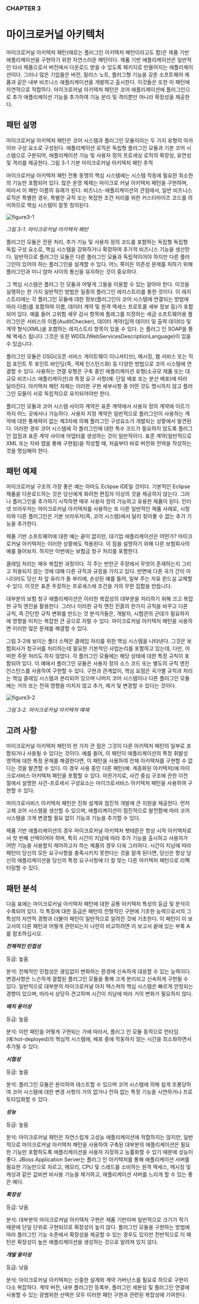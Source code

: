### CHAPTER 3
# 마이크로커널 아키텍처
마이크로커널 아키텍처 패턴(때로는 플러그인 아키텍처 패턴이라고도 함)은 제품 기반 애플리케이션을 구현하기 위한 자연스러운 패턴이다. 제품 기반 애플리케이션은 일반적인 타사 제품으로서 버전에서 다운로드 받을 수 있도록 패키지로 만들어지는 애플리케이션이다. 그러나 많은 기업들은 버전, 릴리스 노트, 플러그형 기능을 갖춘 소프트웨어 제품과 같은 내부 비즈니스 애플리케이션을 개발하고 출시한다. 이것들은 또한 이 패턴에 자연적으로 적합하다. 마이크로커널 아키텍처 패턴은 코어 애플리케이션에 플러그인으로 추가 애플리케이션 기능을 추가하여 기능 분리 및 격리뿐만 아니라 확장성을 제공한다.

## 패턴 설명
마이크로커널 아키텍처 패턴은 코어 시스템과 플러그인 모듈이라는 두 가지 유형의 아카이브 구성 요소로 구성된다. 애플리케이션 로직은 독립형 플러그인 모듈과 기본 코어 시스템으로 구분되어, 애플리케이션 기능 및 사용자 정의 프로세싱 로직의 확장성, 유연성 및 격리를 제공한다. 그림 3-1 기본 마이크로커널 아키텍처 패턴 추적

마이크로커널 아키텍처 패턴 전통 동맹의 핵심 시스템에는 시스템 작동에 필요한 최소한의 기능만 포함되어 있다. 많은 운영 체제는 마이크로 커널 아키텍처 패턴을 구현하며, 따라서 이 패턴 이름의 유래가 된다. 비즈니스-애플리케이션의 관점에서, 일반 비즈니스 로직은 특별한 경우, 특별한 규칙 또는 복잡한 조건 처리를 위한 커스터마이즈 코드를 의미하므로 핵심 시스템이 잘못 정의된다.

![figure3-1](./figures/figure3-1.png)

_그림 3-1. 마이크로커널 아키텍처 패턴_

플러그인 모듈은 전문 처리, 추가 기능 및 사용자 정의 코드를 포함하는 독립형 독립형 독립 구성 요소로, 핵심 시스템을 강화하거나 확장하여 추가적 비즈니스 기능을 생산한다. 일반적으로 플러그인 모듈은 다른 플러그인 모듈과 독립적이어야 하지만 다른 플러그인이 있어야 하는 플러그인을 설계할 수 있다. 어느 쪽이든 의존성 문제를 피하기 위해 플러그인과 미니 엄마 사이의 통신을 유지하는 것이 중요하다.

그 핵심 시스템은 플러그 인 모듈과 어떻게 그들을 이용할 수 있는 알아야 한다. 이것을 실행하는 한 가지 일반적인 방법은 일종의 플러그인 레지스트리를 통한 것이다. 이 레지스트리에는 각 플러그인 모듈에 대한 정보(플러그인이 코어 시스템에 연결되는 방법에 따라 다름)를 포함하여 이름, 데이터 계약 및 원격 액세스 프로토콜 세부 정보 등)가 포함되어 있다. 예를 들어 고위험 세무 감사 항목에 플래그를 지정하는 세금 소프트웨어용 플러그인은 서비스의 이름(AuditChecker), 데이터 계약(입력 데이터 및 출력 데이터) 및 계약 형식(XML)을 포함하는 레지스트리 항목이 있을 수 있다. 는 플러그 인 SOAP을 통해 액세스 됩니다 그것은 또한 WDDL(WebServicesDescriptionLanguage)이 있을 수 있습니다.

플러그인 모듈은 OSGi(오픈 서비스 게이트웨이 이니셔티브), 메시징, 웹 서비스 또는 직접 포인트 투 포인트 바인딩(즉, 객체 인스턴스화) 등 다양한 방법으로 코어 시스템에 연결할 수 있다. 사용하는 연결 유형은 구축 중인 애플리케이션 유형(소규모 제품 또는 대규모 비즈니스 애플리케이션)과 특정 요구 사항(예: 단일 배포 또는 분산 배포)에 따라 달라진다. 아키텍처 패턴 자체는 이러한 구현 세부사항 중 어떤 것도 명시하지 않고 플러그인 모듈이 서로 독립적으로 유지되어야만 한다.

플러그인 모듈과 코어 시스템 사이의 계약은 표준 계약에서 사용자 정의 계약에 이르기까지 어느 곳에서나 가능하다. 사용자 지정 계약은 일반적으로 플러그인이 사용하는 계약에 대한 통제력이 없는 제3자에 의해 플러그인 구성요소가 개발되는 상황에서 발견된다. 이러한 경우 코어 시스템에 각 플러그인에 대한 특수 코드가 필요하지 않도록 플러그인 접점과 표준 계약 사이에 어댑터를 생성하는 것이 일반적이다. 표준 계약(일반적으로 XML 또는 자바 맵을 통해 구현됨)을 작성할 때, 처음부터 바로 버전화 전략을 작성하는 것을 명심해야 한다.

## 패턴 예제
마이크로커널 구조의 가장 좋은 예는 아마도 Eclipse IDE일 것이다. 기본적인 Eclipse 제품을 다운로드하는 것은 당신에게 화려한 편집자 이상의 것을 제공하지 않는다. 그러나 플러그인을 추가하기 시작하면 매우 사용자 정의 가능하고 유용한 제품이 된다. 인터넷 브라우저는 마이크로커널 아키텍처를 사용하는 또 다른 일반적인 제품 사례로, 시청자와 다른 플러그인은 기본 브라우저(즉, 코어 시스템)에서 달리 찾아볼 수 없는 추가 기능을 추가한다.

제품 기반 소프트웨어에 대한 예는 끝이 없지만, 대기업 애플리케이션은 어떤가? 마이크로커널 아키텍처는 이러한 상황에도 적용된다. 이 점을 설명하기 위해 다른 보험회사의 예를 들어보자. 하지만 이번에는 보험금 청구 처리를 포함한다.

클레임 처리는 매우 복잡한 과정이다. 각 주는 반란군 주장에서 무엇이 존재하는지 그리고 허용되지 않는 것에 대해 다른 규칙과 규정을 가지고 있다. 반면에 다른 국가 간이 아니더라도 당신 차 앞 유리가 돌 부리에, 손상된 예를 들어, 일부 주는 자유 윈드실 교체할 수 있다. 이것은 표준 주장하는 프로세스에 조건을 거의 무한 집합을 만듭니다.

대부분의 보험 청구 애플리케이션은 이러한 복잡성의 대부분을 처리하기 위해 크고 복잡한 규칙 엔진을 활용한다. 그러나 이러한 규칙 엔진 진흙의 한가지 규칙을 바꾸고 다른 규칙, 즉 간단한 규칙 변화를 만드는 것 분석가들은, 개발자, 시험관의 군대가 필요하지에 영향을 미치는 복잡한 큰 공으로 자랄 수 있다. 마이크로커널 아키텍처 패턴을 사용하면 이러한 많은 문제를 해결할 수 있다.

그림 3-2에 보이는 폴더 스택은 클레임 처리를 위한 핵심 시스템을 나타낸다. 그것은 보험회사가 청구서를 처리하는데 필요한 기본적인 사업논리를 포함하고 있는데, 다만, 어떠한 주문 처리도 하지 않았다. 각 플러그인 모듈에는 해당 상태에 대한 특정 규칙이 포함되어 있다. 이 예에서 플러그인 모듈은 사용자 정의 소스 코드 또는 별도의 규칙 엔진 인스턴스를 사용하여 구현할 수 있다. 구현과 관계없이, 핵심 요점은 국가별 규칙과 처리는 핵심 클레임 시스템과 분리되어 있으며 나머지 코어 시스템이나 다른 플러그인 모듈에는 거의 또는 전혀 영향을 미치지 않고 추가, 제거 및 변경할 수 있다는 것이다.

![figure3-2](./figures/figure3-2.png)

_그림 3-2. 마이크로커널 아키텍처 예제_

## 고려 사항
마이크로커널 아키텍처 패턴의 한 가지 큰 점은 그것이 다른 아키텍처 패턴의 일부로 포함되거나 사용될 수 있다는 것이다. 예를 들어, 이 패턴이 애플리케이션의 특정 휘발성 영역에 대한 특정 문제를 해결한다면, 이 패턴을 사용하여 전체 아키텍처를 구현할 수 없다는 것을 발견할 수 있다. 이 경우 사용 중인 다른 패턴(예: 계층화된 아키텍처)에 마이크로서비스 아키텍처 패턴을 포함할 수 있다. 마찬가지로, 사건 중심 구조에 관한 이전 절에서 설명한 사건-프로세서 구성요소는 마이크로서비스 아키텍처 패턴을 사용하여 구현할 수 있다.

마이크로서비스 아키텍처 패턴은 진화 설계와 점진적 개발에 큰 지원을 제공한다. 먼저 고체 코어 시스템을 생산할 수 있으며, 애플리케이션이 점진적으로 발전함에 따라 코어 시스템을 크게 변경할 필요 없이 기능과 기능을 추가할 수 있다.

제품 기반 애플리케이션의 경우 마이크로커널 아키텍처 팻테른은 항상 시작 아키텍처로서 첫 번째 선택이어야 하며, 특히 시간이 지남에 따라 추가 기능을 출시하고 사용자가 어떤 기능을 사용할지 제어하고자 하는 제품의 경우 더욱 그러하다. 시간이 지남에 따라 패턴이 당신의 모든 요구사항을 충족시키지 못한다는 것을 알게 된다면, 당신은 항상 당신의 애플리케이션을 당신의 특정 요구사항에 더 잘 맞는 다른 아키텍처 패턴으로 리팩터링할 수 있다.

## 패턴 분석
다음 표에는 마이크로커널 아키텍처 패턴에 대한 공통 아키텍처 특성의 등급 및 분석이 수록되어 있다. 각 특징에 대한 등급은 패턴의 전형적인 구현에 기초한 능력으로서의 그 특성의 자연적 경향과 더불어 패턴이 일반적으로 알려진 것에 기초한다. 이 패턴이 이 보고서의 다른 패턴과 어떻게 관련되는지 나란히 비교하려면 이 보고서 끝에 있는 부록 A를 참조하십시오.

___전체적인 민첩성___

등급: 높음

분석: 전체적인 민첩성은 끊임없이 변화하는 환경에 신속하게 대응할 수 있는 능력이다. 변경사항은 느슨하게 결합된 플러그인 모듈을 통해 크게 분리되고 신속하게 구현될 수 있다. 일반적으로 대부분의 마이크로커널 아치 텍스쳐의 핵심 시스템은 빠르게 안정되는 경향이 있으며, 따라서 상당히 견고하며 시간이 지남에 따라 거의 변화가 필요하지 않다.

___배치 용이성___

등급: 높음

분석: 이런 패턴을 어떻게 구현되는 가에 따라서, 플러그 인 모듈 동적으로 런타임(예:hot-deployed)의 핵심적 시스템에, 배포 중에 작동하지 않는 시간을 최소화하면서 추가될 수 있다.

___시험성___

등급: 높음

분석: 플러그인 모듈은 분리하여 테스트할 수 있으며 코어 시스템에 의해 쉽게 조롱당하여 코어 시스템에 대한 변경 사항이 거의 없거나 전혀 없는 특정 기능을 시연하거나 프로토타입화할 수 있다.

___성능___

등급: 높음

분석: 마이크로커널 패턴은 자연스럽게 고성능 애플리케이션에 적합하지는 않지만, 일반적으로 마이크로커널 아키텍처 패턴을 사용하여 구축된 대부분의 애플리케이션은 필요한 기능만 포함하도록 애플리케이션을 사용자 지정하고 능률화할 수 있기 때문에 성능이 좋다. JBoss Application Server는 플러그 인 아키텍처를 통해 애플리케이션 서버를 필요한 기능만으로 자르고, 메모리, CPU 및 스레드를 소비하는 원격 액세스, 메시징 및 캐싱과 같은 값비싼 비사용 기능을 제거하고, 애플리케이션 서버를 느리게 할 수 있는 좋은 예다.


___확장성___

등급: 낮음

분석: 대부분의 마이크로커널 아키텍처 구현은 제품 기반이며 일반적으로 크기가 작기 때문에 단일 단위로 구현되므로 확장성이 높지 않다. 플러그인 모듈을 구현하는 방법에 따라 플러그인 기능 수준에서 확장성을 제공할 수 있는 경우도 있지만 전반적으로 이 패턴은 확장성이 높은 애플리케이션을 생성하는 것으로 알려져 있지 않다.

___개발 용이성___

등급: 낮음

분석: 마이크로커널 아키텍처는 신중한 설계와 계약 거버넌스를 필요로 하므로 구현이 다소 복잡하다. 계약 버전, 내부 플러그인 등록부, 플러그인 세분성 및 플러그인 연결에 사용할 수 있는 광범위한 선택은 모두 이러한 패턴 구현과 관련된 복잡성에 기여한다.
